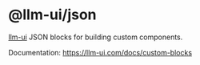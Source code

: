 # @llm-ui/json

[llm-ui](https://llm-ui.com) JSON blocks for building custom components.

Documentation: https://llm-ui.com/docs/custom-blocks

